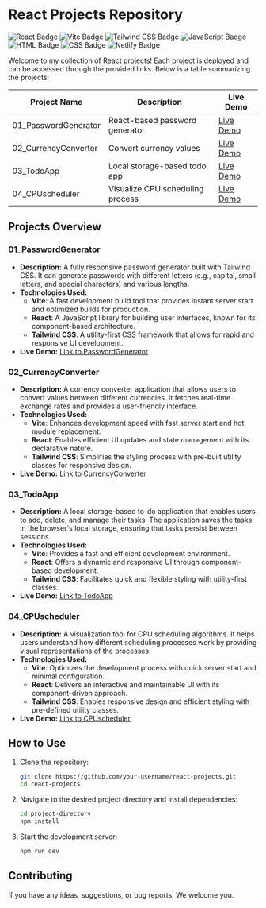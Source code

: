 # React Projects Repository

![React Badge](https://img.shields.io/badge/React-17.0.2-blue) ![Vite Badge](https://img.shields.io/badge/Vite-2.0-yellow) ![Tailwind CSS Badge](https://img.shields.io/badge/TailwindCSS-2.0-green)  ![JavaScript Badge](https://img.shields.io/badge/JavaScript-ES6-yellow) ![HTML Badge](https://img.shields.io/badge/HTML-5-orange) ![CSS Badge](https://img.shields.io/badge/CSS-3-blue) ![Netlify Badge](https://img.shields.io/badge/Deployed-Netlify-blue)

Welcome to my collection of React projects! Each project is deployed and can be accessed through the provided links. Below is a table summarizing the projects:

| Project Name       | Description                            | Live Demo                                        |
|--------------------|----------------------------------------|--------------------------------------------------|
| 01_PasswordGenerator | React-based password generator       | [Live Demo](https://passwordgenerator-tech.netlify.app/) |
| 02_CurrencyConverter | Convert currency values              | [Live Demo](https://currencyconverter-tech.netlify.app/) |
| 03_TodoApp          | Local storage-based todo app          | [Live Demo](https://todoreactapp-tech.netlify.app/) |
| 04_CPUscheduler     | Visualize CPU scheduling process      | [Live Demo](https://cpuscheduler-tech.netlify.app/) |

## Projects Overview

### 01_PasswordGenerator
- **Description:** A fully responsive password generator built with Tailwind CSS. It can generate passwords with different letters (e.g., capital, small letters, and special characters) and various lengths.
- **Technologies Used:** 
  - **Vite**: A fast development build tool that provides instant server start and optimized builds for production.
  - **React**: A JavaScript library for building user interfaces, known for its component-based architecture.
  - **Tailwind CSS**: A utility-first CSS framework that allows for rapid and responsive UI development.
- **Live Demo:** [Link to PasswordGenerator](https://passwordgenerator-tech.netlify.app/)

### 02_CurrencyConverter
- **Description:** A currency converter application that allows users to convert values between different currencies. It fetches real-time exchange rates and provides a user-friendly interface.
- **Technologies Used:** 
  - **Vite**: Enhances development speed with fast server start and hot module replacement.
  - **React**: Enables efficient UI updates and state management with its declarative nature.
  - **Tailwind CSS**: Simplifies the styling process with pre-built utility classes for responsive design.
- **Live Demo:** [Link to CurrencyConverter](https://currencyconverter-tech.netlify.app/)

### 03_TodoApp
- **Description:** A local storage-based to-do application that enables users to add, delete, and manage their tasks. The application saves the tasks in the browser's local storage, ensuring that tasks persist between sessions.
- **Technologies Used:** 
  - **Vite**: Provides a fast and efficient development environment.
  - **React**: Offers a dynamic and responsive UI through component-based development.
  - **Tailwind CSS**: Facilitates quick and flexible styling with utility-first classes.
- **Live Demo:** [Link to TodoApp](https://todoreactapp-tech.netlify.app/)

### 04_CPUscheduler
- **Description:** A visualization tool for CPU scheduling algorithms. It helps users understand how different scheduling processes work by providing visual representations of the processes.
- **Technologies Used:** 
  - **Vite**: Optimizes the development process with quick server start and minimal configuration.
  - **React**: Delivers an interactive and maintainable UI with its component-driven approach.
  - **Tailwind CSS**: Enables responsive design and efficient styling with pre-defined utility classes.
- **Live Demo:** [Link to CPUscheduler](https://cpuscheduler-tech.netlify.app/)

## How to Use

1. Clone the repository:
    ```sh
    git clone https://github.com/your-username/react-projects.git
    cd react-projects
    ```

2. Navigate to the desired project directory and install dependencies:
    ```sh
    cd project-directory
    npm install
    ```

3. Start the development server:
    ```sh
    npm run dev
    ```

## Contributing

If you have any ideas, suggestions, or bug reports, We welcome you.


